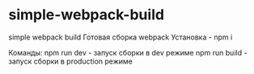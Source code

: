 # simple-webpack-build
simple webpack build
Готовая сборка webpack
Установка - npm i

Команды:
npm run dev - запуск сборки в dev режиме
npm run build - запуск сборки в production режиме
